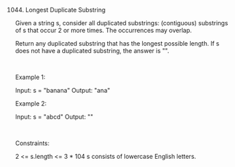 1044. Longest Duplicate Substring

Given a string s, consider all duplicated substrings: (contiguous) substrings of s that occur 2 or more times. The occurrences may overlap.

Return any duplicated substring that has the longest possible length. If s does not have a duplicated substring, the answer is "".

 

Example 1:

Input: s = "banana"
Output: "ana"


Example 2:

Input: s = "abcd"
Output: ""


 

Constraints:

2 <= s.length <= 3 * 104
s consists of lowercase English letters.